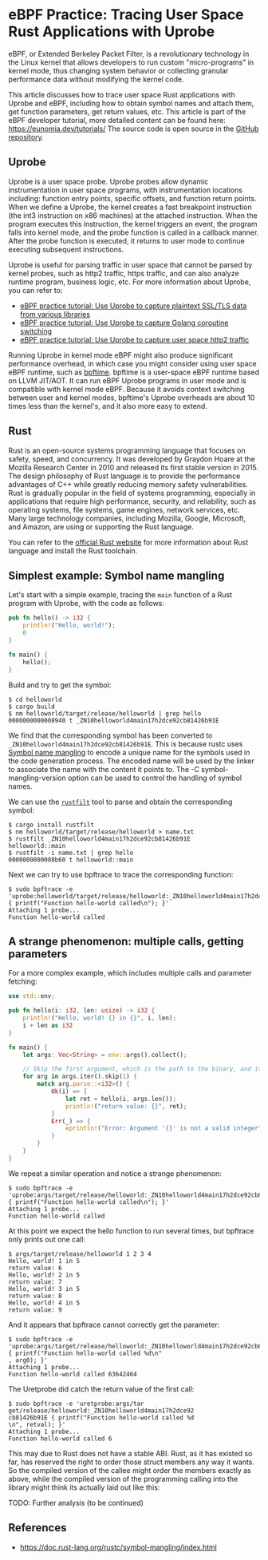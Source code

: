 # eBPF Practice: Tracing User Space Rust Applications with Uprobe

eBPF, or Extended Berkeley Packet Filter, is a revolutionary technology in the Linux kernel that allows developers to run custom "micro-programs" in kernel mode, thus changing system behavior or collecting granular performance data without modifying the kernel code.

This article discusses how to trace user space Rust applications with Uprobe and eBPF, including how to obtain symbol names and attach them, get function parameters, get return values, etc. This article is part of the eBPF developer tutorial, more detailed content can be found here: <https://eunomia.dev/tutorials/> The source code is open source in the [GitHub repository](https://github.com/eunomia-bpf/bpf-developer-tutorial).

## Uprobe

Uprobe is a user space probe. Uprobe probes allow dynamic instrumentation in user space programs, with instrumentation locations including: function entry points, specific offsets, and function return points. When we define a Uprobe, the kernel creates a fast breakpoint instruction (the int3 instruction on x86 machines) at the attached instruction. When the program executes this instruction, the kernel triggers an event, the program falls into kernel mode, and the probe function is called in a callback manner. After the probe function is executed, it returns to user mode to continue executing subsequent instructions.

Uprobe is useful for parsing traffic in user space that cannot be parsed by kernel probes, such as http2 traffic, https traffic, and can also analyze runtime program, business logic, etc. For more information about Uprobe, you can refer to:

- [eBPF practice tutorial: Use Uprobe to capture plaintext SSL/TLS data from various libraries](../30-sslsniff/README.md)
- [eBPF practice tutorial: Use Uprobe to capture Golang coroutine switching](../31-goroutine/README.md)
- [eBPF practice tutorial: Use Uprobe to capture user space http2 traffic](../32-http2/README.md)

Running Uprobe in kernel mode eBPF might also produce significant performance overhead, in which case you might consider using user space eBPF runtime, such as [bpftime](https://github.com/eunomia-bpf/bpftime). bpftime is a user-space eBPF runtime based on LLVM JIT/AOT. It can run eBPF Uprobe programs in user mode and is compatible with kernel mode eBPF. Because it avoids context switching between user and kernel modes, bpftime's Uprobe overheads are about 10 times less than the kernel's, and it also more easy to extend.

## Rust

Rust is an open-source systems programming language that focuses on safety, speed, and concurrency. It was developed by Graydon Hoare at the Mozilla Research Center in 2010 and released its first stable version in 2015. The design philosophy of Rust language is to provide the performance advantages of C++ while greatly reducing memory safety vulnerabilities. Rust is gradually popular in the field of systems programming, especially in applications that require high performance, security, and reliability, such as operating systems, file systems, game engines, network services, etc. Many large technology companies, including Mozilla, Google, Microsoft, and Amazon, are using or supporting the Rust language.

You can refer to the [official Rust website](https://www.rust-lang.org/) for more information about Rust language and install the Rust toolchain.

## Simplest example: Symbol name mangling

Let's start with a simple example, tracing the `main` function of a Rust program with Uprobe, with the code as follows:

```rust
pub fn hello() -> i32 {
    println!("Hello, world!");
    0
}

fn main() {
    hello();
}
```

Build and try to get the symbol:

```console
$ cd helloworld
$ cargo build
$ nm helloworld/target/release/helloworld | grep hello
0000000000008940 t _ZN10helloworld4main17h2dce92cb81426b91E
```

We find that the corresponding symbol has been converted to `_ZN10helloworld4main17h2dce92cb81426b91E`. This is because rustc uses [Symbol name mangling](https://en.wikipedia.org/wiki/Name_mangling) to encode a unique name for the symbols used in the code generation process. The encoded name will be used by the linker to associate the name with the content it points to. The -C symbol-mangling-version option can be used to control the handling of symbol names.

We can use the [`rustfilt`](https://crates.io/crates/rustfilt) tool to parse and obtain the corresponding symbol:

```console
$ cargo install rustfilt
$ nm helloworld/target/release/helloworld > name.txt
$ rustfilt _ZN10helloworld4main17h2dce92cb81426b91E
helloworld::main
$ rustfilt -i name.txt | grep hello
0000000000008b60 t helloworld::main
```

Next we can try to use bpftrace to trace the corresponding function:

```console
$ sudo bpftrace -e 'uprobe:helloworld/target/release/helloworld:_ZN10helloworld4main17h2dce92cb81426b91E { printf("Function hello-world called\n"); }'
Attaching 1 probe...
Function hello-world called
```

## A strange phenomenon: multiple calls, getting parameters

For a more complex example, which includes multiple calls and parameter fetching:

```rust
use std::env;

pub fn hello(i: i32, len: usize) -> i32 {
    println!("Hello, world! {} in {}", i, len);
    i + len as i32
}

fn main() {
    let args: Vec<String> = env::args().collect();

    // Skip the first argument, which is the path to the binary, and iterate over the rest
    for arg in args.iter().skip(1) {
        match arg.parse::<i32>() {
            Ok(i) => {
                let ret = hello(i, args.len());
                println!("return value: {}", ret);
            }
            Err(_) => {
                eprintln!("Error: Argument '{}' is not a valid integer", arg);
            }
        }
    }
}
```

We repeat a similar operation and notice a strange phenomenon:

```console
$ sudo bpftrace -e 'uprobe:args/target/release/helloworld:_ZN10helloworld4main17h2dce92cb81426b91E { printf("Function hello-world called\n"); }'
Attaching 1 probe...
Function hello-world called
```

At this point we expect the hello function to run several times, but bpftrace only prints out one call:

```console
$ args/target/release/helloworld 1 2 3 4
Hello, world! 1 in 5
return value: 6
Hello, world! 2 in 5
return value: 7
Hello, world! 3 in 5
return value: 8
Hello, world! 4 in 5
return value: 9
```

And it appears that bpftrace cannot correctly get the parameter:

```console
$ sudo bpftrace -e 'uprobe:args/target/release/helloworld:_ZN10helloworld4main17h2dce92cb81426b91E { printf("Function hello-world called %d\n"
, arg0); }'
Attaching 1 probe...
Function hello-world called 63642464
```

The Uretprobe did catch the return value of the first call:

```console
$ sudo bpftrace -e 'uretprobe:args/tar
get/release/helloworld:_ZN10helloworld4main17h2dce92
cb81426b91E { printf("Function hello-world called %d
\n", retval); }'
Attaching 1 probe...
Function hello-world called 6
```

This may due to Rust does not have a stable ABI. Rust, as it has existed so far, has reserved the right to order those struct members any way it wants. So the compiled version of the callee might order the members exactly as above, while the compiled version of the programming calling into the library might think its actually laid out like this:

TODO: Further analysis (to be continued)

## References

- <https://doc.rust-lang.org/rustc/symbol-mangling/index.html>
